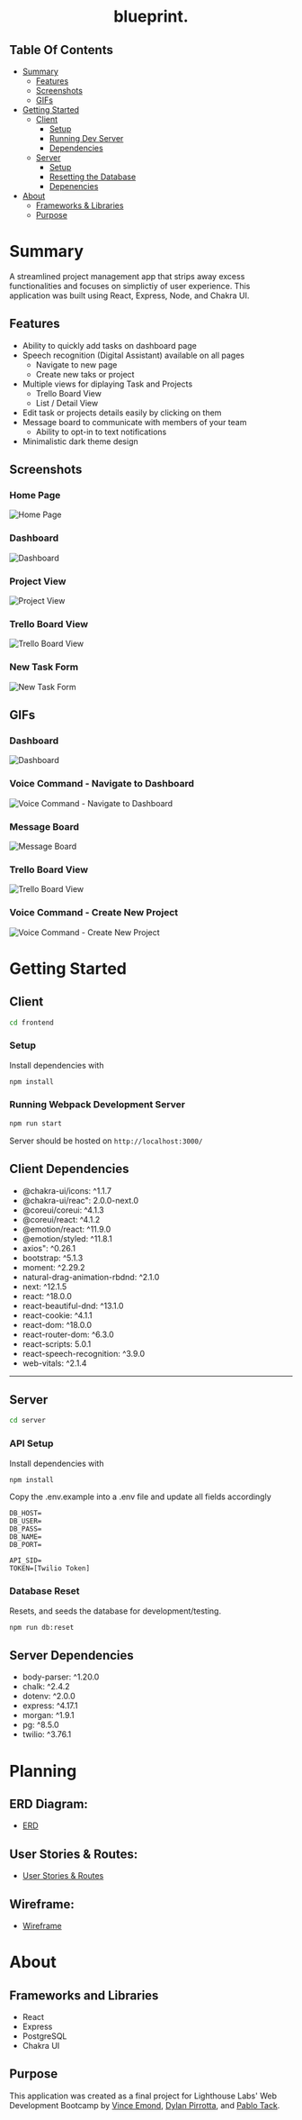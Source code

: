 <h1 align="center">blueprint.</h1>

## Table Of Contents

- [Summary](#summary)
  - [Features](#features)
  - [Screenshots](#screenshots)
  - [GIFs](#gifs)
- [Getting Started](#getting-started)
  - [Client](#client)
    - [Setup](#setup)
    - [Running Dev Server](#running-webpack-development-server)
    - [Dependencies](#client-dependencies)
  - [Server](#server)
    - [Setup](#api-setup)
    - [Resetting the Database](#database-reset)
    - [Depenencies](#server-dependencies)
 - [About](#about) 
    - [Frameworks & Libraries](#frameworks-and-libraries)
    - [Purpose](#purpose)


# Summary

A streamlined project management app that strips away excess functionalities and focuses on simplictiy of user experience. This application was built using React, Express, Node, and Chakra UI. 

## Features

- Ability to quickly add tasks on dashboard page
- Speech recognition (Digital Assistant) available on all pages
  - Navigate to new page
  - Create new taks or project
- Multiple views for diplaying Task and Projects
  - Trello Board View
  - List / Detail View
- Edit task or projects details easily by clicking on them
- Message board to communicate with members of your team
  - Ability to opt-in to text notifications
- Minimalistic dark theme design


## Screenshots

### Home Page
![Home Page](./screenshots/Home-Page.png)

### Dashboard
![Dashboard](./screenshots/Dashboard.png)

### Project View
![Project View](./screenshots/Project-View.png)

### Trello Board View
![Trello Board View](./screenshots/Trello-Board-View.png)

### New Task Form
![New Task Form](./screenshots/New-Task-Form.png)


## GIFs

### Dashboard
![Dashboard](./screenshots/GIFs/Dashboard.gif)

### Voice Command - Navigate to Dashboard
![Voice Command - Navigate to Dashboard](./screenshots/GIFs/Voice-Command-Dashboard.gif)


### Message Board
![Message Board](./screenshots/GIFs/Message-Board.gif)

### Trello Board View
![Trello Board View](./screenshots/GIFs/Trello-Board.gif)

### Voice Command - Create New Project
![Voice Command - Create New Project](./screenshots/GIFs/Voice-Command-New-Project.gif)



# Getting Started

## **Client**

```sh
cd frontend
```

### Setup

Install dependencies with

```sh
npm install
```

### Running Webpack Development Server

```sh
npm run start
```

Server should be hosted on `http://localhost:3000/`

## Client Dependencies

- @chakra-ui/icons: ^1.1.7
- @chakra-ui/reac": 2.0.0-next.0
- @coreui/coreui: ^4.1.3
- @coreui/react: ^4.1.2
- @emotion/react: ^11.9.0
- @emotion/styled: ^11.8.1
- axios": ^0.26.1
- bootstrap: ^5.1.3
- moment: ^2.29.2
- natural-drag-animation-rbdnd: ^2.1.0
- next: ^12.1.5
- react: ^18.0.0
- react-beautiful-dnd: ^13.1.0
- react-cookie: ^4.1.1
- react-dom: ^18.0.0
- react-router-dom: ^6.3.0
- react-scripts: 5.0.1
- react-speech-recognition: ^3.9.0
- web-vitals: ^2.1.4

---

## **Server**
```sh
cd server
```

### API Setup
Install dependencies with

```sh
npm install
```

Copy the .env.example into a .env file and update all fields accordingly

```env
DB_HOST=
DB_USER=
DB_PASS=
DB_NAME=
DB_PORT=

API_SID=
TOKEN=[Twilio Token]
```

### Database Reset
Resets, and seeds the database for development/testing.
```sh
npm run db:reset
```

## Server Dependencies
- body-parser: ^1.20.0
- chalk: ^2.4.2
- dotenv: ^2.0.0
- express: ^4.17.1
- morgan: ^1.9.1
- pg: ^8.5.0
- twilio: ^3.76.1


# Planning

## ERD Diagram:
- [ERD](https://github.com/VinceEmond/LHL-Final-Project/blob/main/planning/ERD/ERD_Final_Project_v06.png?raw=true)

## User Stories & Routes:
- [User Stories & Routes](https://github.com/VinceEmond/LHL-Final-Project/blob/main/planning/user%20stories.md)

## Wireframe:
- [Wireframe](https://github.com/VinceEmond/LHL-Final-Project/blob/main/planning/Wireframe/Wireframe.md)


# About

## Frameworks and Libraries
- React
- Express
- PostgreSQL
- Chakra UI

## Purpose
This application was created as a final project for Lighthouse Labs' Web Development Bootcamp by [Vince Emond](https://github.com/VinceEmond), [Dylan Pirrotta](https://github.com/dpirrott), and [Pablo Tack](https://github.com/tackpablo).